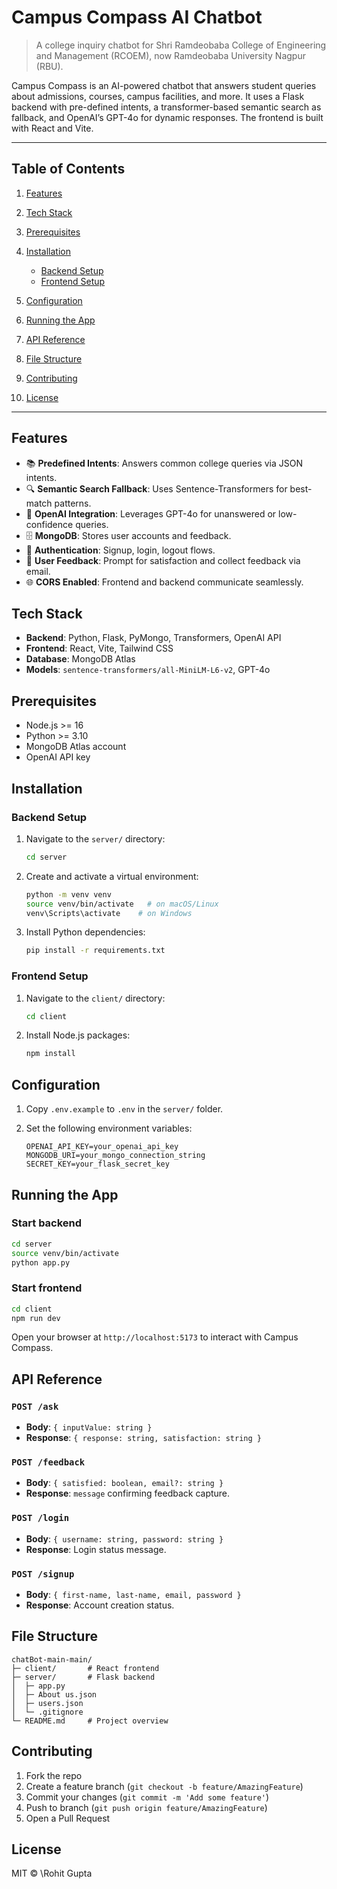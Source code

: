 # Campus Compass AI Chatbot

> A college inquiry chatbot for Shri Ramdeobaba College of Engineering and Management (RCOEM), now Ramdeobaba University Nagpur (RBU).

Campus Compass is an AI-powered chatbot that answers student queries about admissions, courses, campus facilities, and more. It uses a Flask backend with pre-defined intents, a transformer-based semantic search as fallback, and OpenAI’s GPT-4o for dynamic responses. The frontend is built with React and Vite.

---

## Table of Contents

1. [Features](#features)
2. [Tech Stack](#tech-stack)
3. [Prerequisites](#prerequisites)
4. [Installation](#installation)

   * [Backend Setup](#backend-setup)
   * [Frontend Setup](#frontend-setup)
5. [Configuration](#configuration)
6. [Running the App](#running-the-app)
7. [API Reference](#api-reference)
8. [File Structure](#file-structure)
9. [Contributing](#contributing)
10. [License](#license)

---

## Features

* 📚  **Predefined Intents**: Answers common college queries via JSON intents.
* 🔍  **Semantic Search Fallback**: Uses Sentence-Transformers for best-match patterns.
* 🤖  **OpenAI Integration**: Leverages GPT-4o for unanswered or low-confidence queries.
* 🗄️  **MongoDB**: Stores user accounts and feedback.
* 🔐  **Authentication**: Signup, login, logout flows.
* 💬  **User Feedback**: Prompt for satisfaction and collect feedback via email.
* 🌐  **CORS Enabled**: Frontend and backend communicate seamlessly.

## Tech Stack

* **Backend**: Python, Flask, PyMongo, Transformers, OpenAI API
* **Frontend**: React, Vite, Tailwind CSS
* **Database**: MongoDB Atlas
* **Models**: `sentence-transformers/all-MiniLM-L6-v2`, GPT-4o

## Prerequisites

* Node.js >= 16
* Python >= 3.10
* MongoDB Atlas account
* OpenAI API key

## Installation

### Backend Setup

1. Navigate to the `server/` directory:

   ```bash
   cd server
   ```
2. Create and activate a virtual environment:

   ```bash
   python -m venv venv
   source venv/bin/activate   # on macOS/Linux
   venv\Scripts\activate    # on Windows
   ```
3. Install Python dependencies:

   ```bash
   pip install -r requirements.txt
   ```

### Frontend Setup

1. Navigate to the `client/` directory:

   ```bash
   cd client
   ```
2. Install Node.js packages:

   ```bash
   npm install
   ```

## Configuration

1. Copy `.env.example` to `.env` in the `server/` folder.
2. Set the following environment variables:

   ```env
   OPENAI_API_KEY=your_openai_api_key
   MONGODB_URI=your_mongo_connection_string
   SECRET_KEY=your_flask_secret_key
   ```

## Running the App

### Start backend

```bash
cd server
source venv/bin/activate
python app.py
```

### Start frontend

```bash
cd client
npm run dev
```

Open your browser at `http://localhost:5173` to interact with Campus Compass.

## API Reference

### `POST /ask`

* **Body**: `{ inputValue: string }`
* **Response**: `{ response: string, satisfaction: string }`

### `POST /feedback`

* **Body**: `{ satisfied: boolean, email?: string }`
* **Response**: `message` confirming feedback capture.

### `POST /login`

* **Body**: `{ username: string, password: string }`
* **Response**: Login status message.

### `POST /signup`

* **Body**: `{ first-name, last-name, email, password }`
* **Response**: Account creation status.

## File Structure

```
chatBot-main-main/
├─ client/       # React frontend
├─ server/       # Flask backend
│  ├─ app.py
│  ├─ About us.json
│  ├─ users.json
│  └─ .gitignore
└─ README.md     # Project overview
```

## Contributing

1. Fork the repo
2. Create a feature branch (`git checkout -b feature/AmazingFeature`)
3. Commit your changes (`git commit -m 'Add some feature'`)
4. Push to branch (`git push origin feature/AmazingFeature`)
5. Open a Pull Request

## License
MIT © \Rohit Gupta
